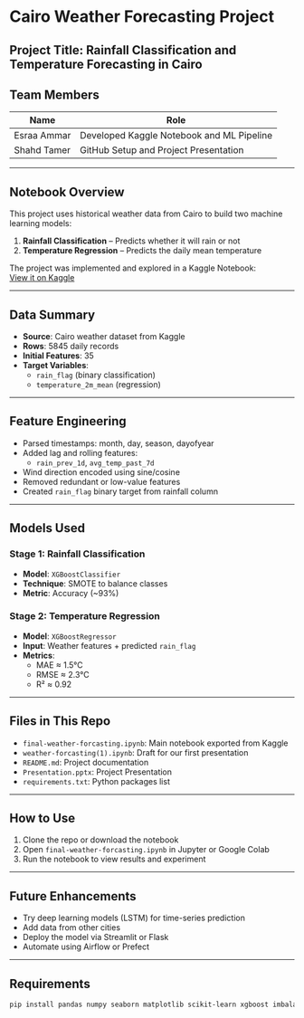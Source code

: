 # Cairo Weather Forecasting Project

## Project Title: Rainfall Classification and Temperature Forecasting in Cairo

## Team Members

| Name        | Role                                      |
|-------------|-------------------------------------------|
| Esraa Ammar | Developed Kaggle Notebook and ML Pipeline |
| Shahd Tamer | GitHub Setup and Project Presentation     |

---

## Notebook Overview

This project uses historical weather data from Cairo to build two machine learning models:

1. **Rainfall Classification** – Predicts whether it will rain or not
2. **Temperature Regression** – Predicts the daily mean temperature

The project was implemented and explored in a Kaggle Notebook:  
[View it on Kaggle](https://www.kaggle.com/code/esraaammar/weather-forcasting)

---

## Data Summary

- **Source**: Cairo weather dataset from Kaggle
- **Rows**: 5845 daily records
- **Initial Features**: 35
- **Target Variables**:
  - `rain_flag` (binary classification)
  - `temperature_2m_mean` (regression)

---

##  Feature Engineering

- Parsed timestamps: month, day, season, dayofyear
- Added lag and rolling features:
  - `rain_prev_1d`, `avg_temp_past_7d`
- Wind direction encoded using sine/cosine
- Removed redundant or low-value features
- Created `rain_flag` binary target from rainfall column

---

##  Models Used

### Stage 1: Rainfall Classification
- **Model**: `XGBoostClassifier`
- **Technique**: SMOTE to balance classes
- **Metric**: Accuracy (~93%)

### Stage 2: Temperature Regression
- **Model**: `XGBoostRegressor`
- **Input**: Weather features + predicted `rain_flag`
- **Metrics**:
  - MAE ≈ 1.5°C
  - RMSE ≈ 2.3°C
  - R² ≈ 0.92

---

##  Files in This Repo

- `final-weather-forcasting.ipynb`: Main notebook exported from Kaggle
- `weather-forcasting(1).ipynb`: Draft for our first presentation
- `README.md`: Project documentation
- `Presentation.pptx`: Project Presentation
- `requirements.txt`: Python packages list 

---

## How to Use

1. Clone the repo or download the notebook
2. Open `final-weather-forcasting.ipynb` in Jupyter or Google Colab
3. Run the notebook to view results and experiment

---

## Future Enhancements

- Try deep learning models (LSTM) for time-series prediction
- Add data from other cities
- Deploy the model via Streamlit or Flask
- Automate using Airflow or Prefect

---

## Requirements

```bash
pip install pandas numpy seaborn matplotlib scikit-learn xgboost imbalanced-learn
